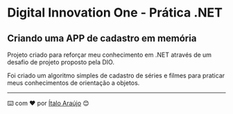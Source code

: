 # Digital Innovation One - Prática .NET

## Criando uma APP de cadastro em memória

Projeto criado para reforçar meu conhecimento em .NET através de um desafio de projeto proposto pela DIO. 

Foi criado um algoritmo simples de cadastro de séries e filmes para praticar meus conhecimentos de orientação 
a objetos.

---
⌨️ com ❤️ por [Ítalo Araújo](https://github.com/araujoitalo) 😊
